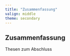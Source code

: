 ```yaml
---
title: "Zusammenfassung"
valign: middle
theme: secondary
---
```

## Zusammenfassung
Thesen zum Abschluss
